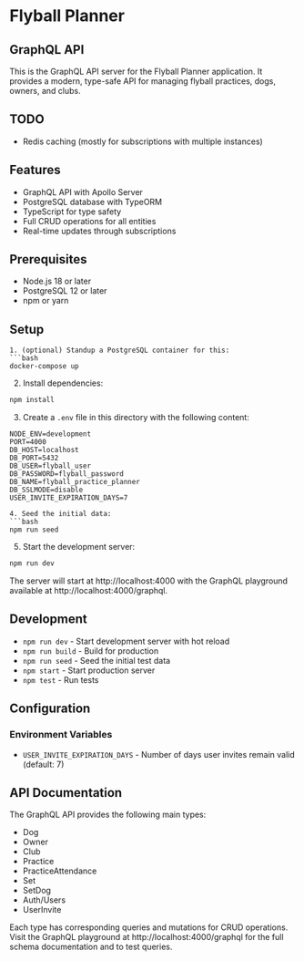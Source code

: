 # Flyball Planner
## GraphQL API

This is the GraphQL API server for the Flyball Planner application. It provides a modern, type-safe API for managing flyball practices, dogs, owners, and clubs.

## TODO
- Redis caching (mostly for subscriptions with multiple instances)


## Features

- GraphQL API with Apollo Server
- PostgreSQL database with TypeORM
- TypeScript for type safety
- Full CRUD operations for all entities
- Real-time updates through subscriptions

## Prerequisites

- Node.js 18 or later
- PostgreSQL 12 or later
- npm or yarn

## Setup

```
1. (optional) Standup a PostgreSQL container for this:
```bash
docker-compose up
```

2. Install dependencies:
```bash
npm install
```

3. Create a `.env` file in this directory with the following content:
```
NODE_ENV=development
PORT=4000
DB_HOST=localhost
DB_PORT=5432
DB_USER=flyball_user
DB_PASSWORD=flyball_password
DB_NAME=flyball_practice_planner
DB_SSLMODE=disable
USER_INVITE_EXPIRATION_DAYS=7

4. Seed the initial data:
```bash
npm run seed
```

5. Start the development server:
```bash
npm run dev
```

The server will start at http://localhost:4000 with the GraphQL playground available at http://localhost:4000/graphql.

## Development

- `npm run dev` - Start development server with hot reload
- `npm run build` - Build for production
- `npm run seed` - Seed the initial test data
- `npm start` - Start production server
- `npm test` - Run tests

## Configuration

### Environment Variables

- `USER_INVITE_EXPIRATION_DAYS` - Number of days user invites remain valid (default: 7)

## API Documentation

The GraphQL API provides the following main types:

- Dog
- Owner
- Club
- Practice
- PracticeAttendance
- Set
- SetDog
- Auth/Users
- UserInvite

Each type has corresponding queries and mutations for CRUD operations. Visit the GraphQL playground at http://localhost:4000/graphql for the full schema documentation and to test queries.
